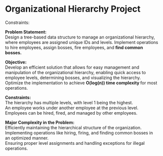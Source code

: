 # Organizational Hierarchy Project
Constraints:

<b>Problem Statement: </b> <br/>
Design a tree-based data structure to manage an organizational hierarchy, where employees are assigned unique IDs and levels. Implement operations to hire employees, assign bosses, fire employees, and <b>find common bosses.</b>

<b>Objective: </b> <br/>
Develop an efficient solution that allows for easy management and manipulation of the organizational hierarchy, enabling quick access to employee levels, determining bosses, and visualizing the hierarchy. Optimize the implementation to achieve <b>O(log(n)) time complexity </b>for most operations.

<b>Constraints: </b> <br/>
The hierarchy has multiple levels, with level 1 being the highest.<br/>
An employee works under another employee at the previous level.<br/>
Employees can be hired, fired, and managed by other employees.

<b>Major Complexity in the Problem: </b> <br/>
Efficiently maintaining the hierarchical structure of the organization. <br/>
Implementing operations like hiring, firing, and finding common bosses in an optimized manner. <br/>
Ensuring proper level assignments and handling exceptions for illegal operations. <br/>
